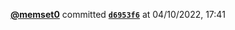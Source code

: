  <a href=https://github.com/memset0><strong>@memset0</strong></a>  committed <a href=https://github.com/memset0/memset0/commit/d6953f653de0d26ca9e98a2db2669d38bca4d8c6><strong><code>d6953f6</code></strong></a>  at 04/10/2022, 17:41 
